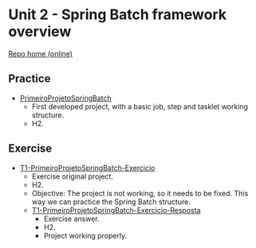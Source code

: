# Unit 2 - Spring Batch framework overview

[Repo home (online)](../../../)
## Practice
- [PrimeiroProjetoSpringBatch](practice/primeiro-projeto-spring-batch)
    - First developed project, with a basic job, step and tasklet working structure.
    - H2.

## Exercise
- [T1-PrimeiroProjetoSpringBatch-Exercicio](exercise/T1-PrimeiroProjetoSpringBatch-Exercicio)
    - Exercise original project.
    - H2.
    - Objective: The project is not working, so it needs to be fixed. This way we can practice the Spring Batch structure.
    - [T1-PrimeiroProjetoSpringBatch-Exercicio-Resposta](exercise/T1-PrimeiroProjetoSpringBatch-Exercicio-Resposta)
        - Exercise answer.
        - H2.
        - Project working properly.
